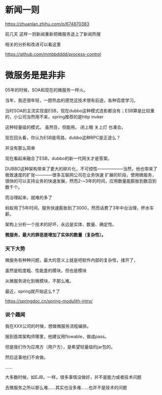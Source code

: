 # 新闻一则

https://zhuanlan.zhihu.com/p/674870383

前几天 这样一则新闻重新把微服务送上了新闻热搜


相关的分析和改进可以看这里

https://github.com/mmbbdddd/process-control



# 微服务是是非非


05年的时候，SOA和现在的微服务一样火。

当年，我还很年轻，一腔热血的感觉这技术很有前途，各种百度学习。

当时SOA的主流实现是ESB，现在dubbo这种模式连影都没有；ESB算是比较重的，小公司当然用不来，spring推荐的是http invker

这种轻量级的模式。 虽然丑，但能用。 闭上眼  关上灯 也凑合。


现在回头看，你认为ESB是弯路，dubbo这种RPC是正途么？  

并没有那么简单

现在看起来融合了ESB，dubbo的新一代网关才是答案。


DUBBO这种架构带来了更大的碎片化，不可控性——————当然，他也带来了极致速度的扩张————很多互联网公司在业务快速
扩展的阶段，使用微服务，很快的可以支持业务的快速发展，然而2-~3年的时间，应用数量能膨胀到数百到数千个。

而治理起来，就难的多了

蚂蚁用了5年时间，服务快速膨胀到了3000，然而话费了3年中台治理，杯水车薪。



架构上分析一个技术的好坏，永远是实体、数量、确定性。



**微服务，最大的罪恶是增加了实体的数量（复杂性）。**


### 天下大势

微服务有种种问题，最大的意义上就是吧软件内部的复杂性，揉开了，

虽然是粒度粗、性能差的模块，但也是模块

从微服务进化到微模块，不那么难。


最近，spring就开始这么↑了

https://springdoc.cn/spring-modulith-intro/



### 说个趣闻

我在XXX公司的时候，想做微服务流程编排。

报到首席架构师哪里，他建议用flowable，做成pass。

但是我们作为应用方（用户方），是希望轻量级的jar包的。

然后这事他们不肯做。

……

大多数时候，如EJB，一样，很多事情没做好，并不是能力或者技术问题

去微服务之所以那么难……其实也没多难……也并不是技术的问题








